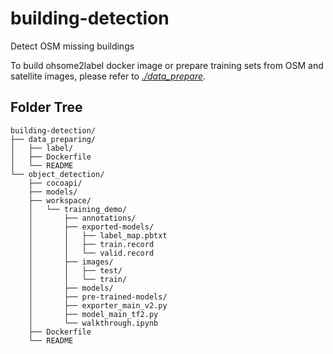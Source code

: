 # building-detection

Detect OSM missing buildings

To build ohsome2label docker image or prepare training sets from OSM and satellite images, please refer to *[./data_prepare](https://github.com/Wjppppp/building-detection/tree/main/data_preparing)*.



## Folder Tree

```
building-detection/
├── data_preparing/
│   ├── label/
│   ├── Dockerfile
│   └── README
└── object_detection/
    ├── cocoapi/
    ├── models/
    ├── workspace/
    │   └── training_demo/
    │       ├── annotations/
    │       ├── exported-models/
    │       │   ├── label_map.pbtxt
    │       │   ├── train.record
    │       │   └── valid.record          
    │       ├── images/
    │       │   ├── test/
    │       │   └── train/
    │       ├── models/
    │       ├── pre-trained-models/
    │       ├── exporter_main_v2.py
    │       ├── model_main_tf2.py
    │       └── walkthrough.ipynb
    ├── Dockerfile
    └── README
```